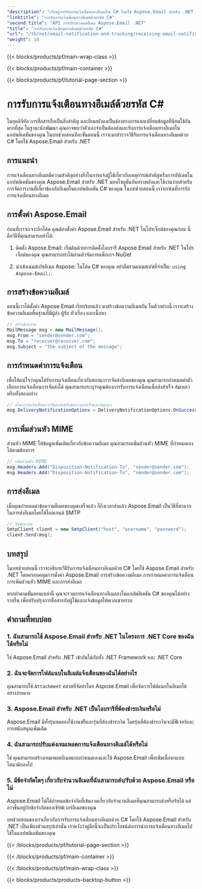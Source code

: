 ```yaml
---
"description": "เรียนรู้การรับการแจ้งเตือนทางอีเมลใน C# โดยใช้ Aspose.Email สำหรับ .NET มีตัวอย่างโค้ดที่มีประสิทธิภาพให้"
"linktitle": "การรับการแจ้งเตือนทางอีเมล์ด้วยรหัส C#"
"second_title": "API การประมวลผลอีเมล Aspose.Email .NET"
"title": "การรับการแจ้งเตือนทางอีเมล์ด้วยรหัส C#"
"url": "/th/net/email-notification-and-tracking/receiving-email-notifications-with-csharp-code/"
"weight": 10
---
```


{{< blocks/products/pf/main-wrap-class >}}

{{< blocks/products/pf/main-container >}}

{{< blocks/products/pf/tutorial-page-section >}}

# การรับการแจ้งเตือนทางอีเมล์ด้วยรหัส C#



ในยุคดิจิทัล การสื่อสารถือเป็นสิ่งสำคัญ และอีเมลยังคงเป็นช่องทางการแลกเปลี่ยนข้อมูลที่นิยมใช้กันมากที่สุด ในฐานะนักพัฒนา คุณอาจพบว่าตัวเองจำเป็นต้องส่งและรับการแจ้งเตือนทางอีเมลในแอปพลิเคชันของคุณ ในบทช่วยสอนทีละขั้นตอนนี้ เราจะมาสำรวจวิธีรับการแจ้งเตือนทางอีเมลด้วย C# โดยใช้ Aspose.Email สำหรับ .NET

## การแนะนำ

การแจ้งเตือนทางอีเมลมีความสำคัญอย่างยิ่งในการแจ้งผู้ใช้เกี่ยวกับเหตุการณ์สำคัญหรือการอัปเดตในแอปพลิเคชันของคุณ Aspose.Email สำหรับ .NET มอบโซลูชันอันทรงพลังและใช้งานง่ายสำหรับการจัดการงานที่เกี่ยวข้องกับอีเมลในแอปพลิเคชัน C# ของคุณ ในบทช่วยสอนนี้ เราจะเน้นที่การรับการแจ้งเตือนทางอีเมล

## การตั้งค่า Aspose.Email

ก่อนที่เราจะเจาะลึกโค้ด คุณต้องตั้งค่า Aspose.Email สำหรับ .NET ในโปรเจ็กต์ของคุณก่อน นี่คือวิธีที่คุณสามารถทำได้:

1. ติดตั้ง Aspose.Email: เริ่มต้นด้วยการติดตั้งไลบรารี Aspose.Email สำหรับ .NET ในโปรเจ็กต์ของคุณ คุณสามารถทำได้ผ่านตัวจัดการแพ็กเกจ NuGet

2. นำเข้าเนมสเปซอีเมล Aspose: ในโค้ด C# ของคุณ อย่าลืมรวมเนมสเปซที่จำเป็น: `using Aspose-Email;`.

## การสร้างข้อความอีเมล์

ตอนนี้เราได้ตั้งค่า Aspose.Email เรียบร้อยแล้ว มาสร้างข้อความอีเมลกัน ในตัวอย่างนี้ เราจะสร้างข้อความอีเมลพื้นฐานที่มีผู้ส่ง ผู้รับ หัวเรื่อง และเนื้อหา

```csharp
// สร้างข้อความ
MailMessage msg = new MailMessage();
msg.From = "sender@sender.com";
msg.To = "receiver@receiver.com";
msg.Subject = "the subject of the message";
```

## การกำหนดค่าการแจ้งเตือน

เพื่อให้แน่ใจว่าคุณได้รับการแจ้งเตือนเกี่ยวกับสถานะการจัดส่งอีเมลของคุณ คุณสามารถกำหนดค่าตัวเลือกการแจ้งเตือนการจัดส่งได้ คุณสามารถระบุว่าคุณต้องการรับการแจ้งเตือนเมื่อส่งสำเร็จ ล้มเหลว หรือทั้งสองอย่าง

```csharp
// ตั้งค่าการแจ้งเตือนการจัดส่งสำหรับข้อความสำเร็จและล้มเหลว
msg.DeliveryNotificationOptions = DeliveryNotificationOptions.OnSuccess | DeliveryNotificationOptions.OnFailure;
```

## การเพิ่มส่วนหัว MIME

ส่วนหัว MIME ให้ข้อมูลเพิ่มเติมเกี่ยวกับข้อความอีเมล คุณสามารถเพิ่มส่วนหัว MIME ที่กำหนดเองได้ตามต้องการ

```csharp
// เพิ่มส่วนหัว MIME
msg.Headers.Add("Disposition-Notification-To", "sender@sender.com");
msg.Headers.Add("Disposition-Notification-To", "sender@sender.com");
```

## การส่งอีเมล

เมื่อคุณกำหนดค่าข้อความอีเมลของคุณเสร็จแล้ว ก็ถึงเวลาส่งแล้ว Aspose.Email เป็นวิธีที่สะดวกในการส่งอีเมลโดยใช้ไคลเอนต์ SMTP

```csharp
// ส่งข้อความ
SmtpClient client = new SmtpClient("host", "username", "password");
client.Send(msg);
```

## บทสรุป

ในบทช่วยสอนนี้ เราจะอธิบายวิธีรับการแจ้งเตือนทางอีเมลด้วย C# โดยใช้ Aspose.Email สำหรับ .NET โดยครอบคลุมการตั้งค่า Aspose.Email การสร้างข้อความอีเมล การกำหนดค่าการแจ้งเตือน การเพิ่มส่วนหัว MIME และการส่งอีเมล

หากทำตามขั้นตอนเหล่านี้ คุณจะรวมการแจ้งเตือนทางอีเมลลงในแอปพลิเคชัน C# ของคุณได้อย่างราบรื่น เพื่อปรับปรุงการสื่อสารกับผู้ใช้และแจ้งข้อมูลให้พวกเขาทราบ

## คำถามที่พบบ่อย

### 1. ฉันสามารถใช้ Aspose.Email สำหรับ .NET ในโครงการ .NET Core ของฉันได้หรือไม่
   ใช่ Aspose.Email สำหรับ .NET เข้ากันได้กับทั้ง .NET Framework และ .NET Core

### 2. ฉันจะจัดการไฟล์แนบในอีเมล์แจ้งเตือนของฉันได้อย่างไร
   คุณสามารถใช้ `Attachment` คลาสที่จัดทำโดย Aspose.Email เพื่อจัดการไฟล์แนบในอีเมลได้อย่างง่ายดาย

### 3. Aspose.Email สำหรับ .NET เป็นไลบรารีที่ต้องชำระเงินหรือไม่
   Aspose.Email มีทั้งรุ่นทดลองใช้งานฟรีและรุ่นที่ต้องชำระเงิน โดยรุ่นที่ต้องชำระเงินจะมีฟีเจอร์และการสนับสนุนเพิ่มเติม

### 4. ฉันสามารถปรับแต่งเทมเพลตการแจ้งเตือนทางอีเมล์ได้หรือไม่
   ใช่ คุณสามารถสร้างเทมเพลตอีเมลแบบกำหนดเองและใช้ Aspose.Email เพื่อเพิ่มเนื้อหาแบบไดนามิกลงไป

### 5. มีข้อจำกัดใดๆ เกี่ยวกับจำนวนอีเมลที่ฉันสามารถส่ง/รับด้วย Aspose.Email หรือไม่
   Aspose.Email ไม่ได้กำหนดข้อจำกัดที่เข้มงวดเกี่ยวกับจำนวนอีเมลที่คุณสามารถส่งหรือรับได้ แต่อาจขึ้นอยู่กับข้อจำกัดของเซิร์ฟเวอร์อีเมลของคุณ

บทช่วยสอนของเราเกี่ยวกับการรับการแจ้งเตือนทางอีเมลด้วย C# โดยใช้ Aspose.Email สำหรับ .NET เป็นเพียงส่วนสรุปเท่านั้น เราหวังว่าคู่มือนี้จะเป็นประโยชน์ต่อการนำการแจ้งเตือนทางอีเมลไปใช้ในแอปพลิเคชันของคุณ 

{{< /blocks/products/pf/tutorial-page-section >}}

{{< /blocks/products/pf/main-container >}}

{{< /blocks/products/pf/main-wrap-class >}}

{{< blocks/products/products-backtop-button >}}
